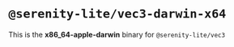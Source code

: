 # `@serenity-lite/vec3-darwin-x64`

This is the **x86_64-apple-darwin** binary for `@serenity-lite/vec3`
